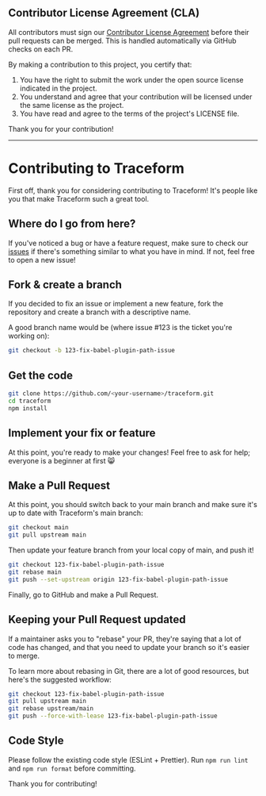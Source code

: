 ## Contributor License Agreement (CLA)

All contributors must sign our [Contributor License Agreement](https://cla-assistant.io/lucidlayer/traceform) before their pull requests can be merged. This is handled automatically via GitHub checks on each PR.

By making a contribution to this project, you certify that:

1. You have the right to submit the work under the open source license indicated in the project.
2. You understand and agree that your contribution will be licensed under the same license as the project.
3. You have read and agree to the terms of the project's LICENSE file.

Thank you for your contribution!

---

# Contributing to Traceform

First off, thank you for considering contributing to Traceform! It's people like you that make Traceform such a great tool.

## Where do I go from here?

If you've noticed a bug or have a feature request, make sure to check our [issues](https://github.com/lucidlayer/traceform/issues) if there's something similar to what you have in mind. If not, feel free to open a new issue!

## Fork & create a branch

If you decided to fix an issue or implement a new feature, fork the repository and create a branch with a descriptive name.

A good branch name would be (where issue #123 is the ticket you're working on):

```bash
git checkout -b 123-fix-babel-plugin-path-issue
```

## Get the code

```bash
git clone https://github.com/<your-username>/traceform.git
cd traceform
npm install
```

## Implement your fix or feature

At this point, you're ready to make your changes! Feel free to ask for help; everyone is a beginner at first :smile_cat:

## Make a Pull Request

At this point, you should switch back to your main branch and make sure it's up to date with Traceform's main branch:

```bash
git checkout main
git pull upstream main
```

Then update your feature branch from your local copy of main, and push it!

```bash
git checkout 123-fix-babel-plugin-path-issue
git rebase main
git push --set-upstream origin 123-fix-babel-plugin-path-issue
```

Finally, go to GitHub and make a Pull Request.

## Keeping your Pull Request updated

If a maintainer asks you to "rebase" your PR, they're saying that a lot of code has changed, and that you need to update your branch so it's easier to merge.

To learn more about rebasing in Git, there are a lot of good resources, but here's the suggested workflow:

```bash
git checkout 123-fix-babel-plugin-path-issue
git pull upstream main
git rebase upstream/main
git push --force-with-lease 123-fix-babel-plugin-path-issue
```

## Code Style

Please follow the existing code style (ESLint + Prettier). Run `npm run lint` and `npm run format` before committing.

Thank you for contributing! 